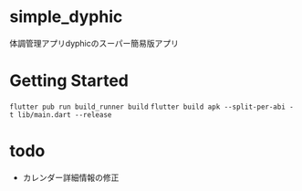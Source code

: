 # simple_dyphic
体調管理アプリdyphicのスーパー簡易版アプリ

# Getting Started
`flutter pub run build_runner build`
`flutter build apk --split-per-abi -t lib/main.dart --release`

# todo
- カレンダー詳細情報の修正